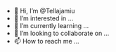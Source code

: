 - 👋 Hi, I’m @Tellajamiu
- 👀 I’m interested in ...
- 🌱 I’m currently learning ...
- 💞️ I’m looking to collaborate on ...
- 📫 How to reach me ...

<!---
Tellajamiu/Tellajamiu is a ✨ special ✨ repository because its `README.md` (this file) appears on your GitHub profile.
You can click the Preview link to take a look at your changes.
--->
